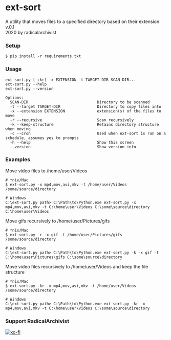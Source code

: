 # ext-sort
A utility that moves files to a specified directory based on their extension  
v.0.1  
2020 by radicalarchivist  

### Setup
    $ pip install -r requirements.txt

### Usage
    ext-sort.py [-ckr] -x EXTENSION -t TARGET-DIR SCAN-DIR... 
    ext-sort.py --help
    ext-sort.py --version

    Options:
      SCAN-DIR                              Directory to be scanned
      -t --target TARGET-DIR                Directory to copy files into
      -x --extension EXTENSION              extension(s) of the files to move
      -r --recursive                        Scan recursively
      -k --keep-structure                   Retains directory structure when moving
      -c --cron                             Used when ext-sort is run on a schedule, assumes yes to prompts
      -h --help                             Show this screen
      --version                             Show version info

### Examples

Move video files to /home/user/Videos  

    # *nix/Mac
    $ ext-sort.py -x mp4,mov,avi,mkv -t /home/user/Videos /some/source/directory 

    # Windows
    C:\ext-sort.py path> C:\Path\to\Python.exe ext-sort.py -x mp4,mov,avi,mkv -t C:\home\user\Videos C:\some\source\directory C:\home\user\Videos

Move gifs recursively to /home/user/Pictures/gifs  

    # *nix/Mac
    $ ext-sort.py -r -x gif -t /home/user/Pictures/gifs /some/source/directory 

    # Windows
    C:\ext-sort.py path> C:\Path\to\Python.exe ext-sort.py -k -x gif -t C:\home\user\Pictures\gifs C:\some\source\directory 

Move video files recursively to /home/user/Videos and keep the file structure  

    # *nix/Mac
    $ ext-sort.py -kr -x mp4,mov,avi,mkv -t /home/user/Videos /some/source/directory 

    # Windows
    C:\ext-sort.py path> C:\Path\to\Python.exe ext-sort.py -kr -x mp4,mov,avi,mkv -t C:\home\user\Videos C:\some\source\directory 

### Support RadicalArchivist
[![ko-fi](https://ko-fi.com/img/githubbutton_sm.svg)](https://ko-fi.com/N4N53F7TD)
